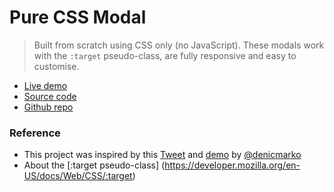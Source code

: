 # Pure CSS Modal

> Built from scratch using CSS only (no JavaScript). These modals work with the `:target` pseudo-class, are fully responsive and easy to customise.

- [Live demo](https://css-modal-using-target-pseudo-class.rolandjlevy.repl.co/)
- [Source code](https://repl.it/@RolandJLevy/css-modal-using-target-pseudo-class)
- [Github repo](https://github.com/rolandjlevy/css-modal-using-target-pseudo-class)


### Reference

- This project was inspired by this [Tweet](https://twitter.com/denicmarko/status/1350761109360414721) and [demo](https://codepen.io/denic/pen/ZEbKgPp) by [@denicmarko](https://twitter.com/denicmarko)
- About the [:target pseudo-class] (https://developer.mozilla.org/en-US/docs/Web/CSS/:target)